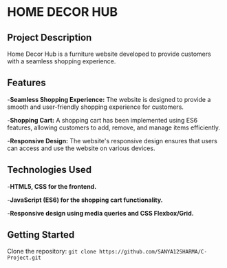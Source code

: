 # HOME DECOR HUB

## Project Description
Home Decor Hub is a furniture website developed to provide customers with a seamless shopping experience.

## Features
-**Seamless Shopping Experience:** The website is designed to provide a smooth and user-friendly shopping experience for customers.

-**Shopping Cart:** A shopping cart has been implemented using ES6 features, allowing customers to add, remove, and manage items efficiently.

-**Responsive Design:** The website's responsive design ensures that users can access and use the website on various devices.

## Technologies Used
-**HTML5, CSS for the frontend.**

-**JavaScript (ES6) for the shopping cart functionality.**

-**Responsive design using media queries and CSS Flexbox/Grid.**


## Getting Started
Clone the repository: `git clone https://github.com/SANYA12SHARMA/C-Project.git`


